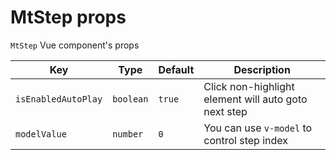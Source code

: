 # MtStep props

`MtStep` Vue component's props

| **Key**             | **Type**  | **Default** | **Description**                                      |
| ------------------- | --------- | ----------- | ---------------------------------------------------- |
| `isEnabledAutoPlay` | `boolean` | `true`      | Click non-highlight element will auto goto next step |
| `modelValue`        | `number`  | `0`         | You can use `v-model` to control step index          |

